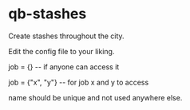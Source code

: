 # qb-stashes
Create stashes throughout the city.

Edit the config file to your liking. 

job = {} -- if anyone can access it

job = {"x", "y"} -- for job x and y to access

name should be unique and not used anywhere else.
